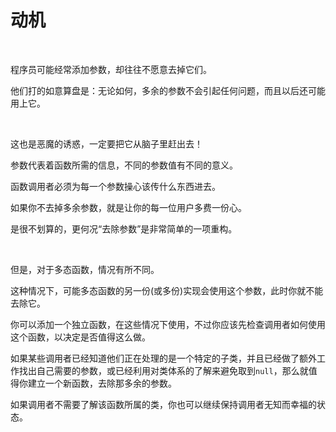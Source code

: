 # 动机

<br>

程序员可能经常添加参数，却往往不愿意去掉它们。

他们打的如意算盘是：无论如何，多余的参数不会引起任何问题，而且以后还可能用上它。

<br>

这也是恶魔的诱惑，一定要把它从脑子里赶出去！

参数代表着函数所需的信息，不同的参数值有不同的意义。

函数调用者必须为每一个参数操心该传什么东西进去。

如果你不去掉多余参数，就是让你的每一位用户多费一份心。

是很不划算的，更何况“去除参数”是非常简单的一项重构。

<br>

但是，对于多态函数，情况有所不同。

这种情况下，可能多态函数的另一份(或多份)实现会使用这个参数，此时你就不能去除它。

你可以添加一个独立函数，在这些情况下使用，不过你应该先检查调用者如何使用这个函数，以决定是否值得这么做。

如果某些调用者已经知道他们正在处理的是一个特定的子类，并且已经做了额外工作找出自己需要的参数，或已经利用对类体系的了解来避免取到`null`，那么就值得你建立一个新函数，去除那多余的参数。

如果调用者不需要了解该函数所属的类，你也可以继续保持调用者无知而幸福的状态。

<br>

